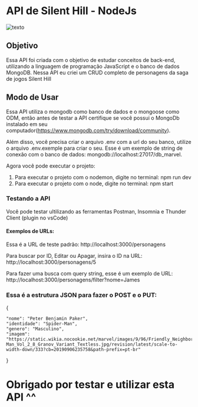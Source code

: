 # API de Silent Hill - NodeJs

![texto](https://www.mobilegamer.com.br/wp-content/uploads/2012/07/Silent-Hill.jpg)

## Objetivo

 Essa API foi  criada com o objetivo de estudar conceitos de back-end, utilizando a linguagem de programação JavaScript e o banco de dados MongoDB. Nessa API eu criei um CRUD completo de personagens da saga de jogos Silent Hill

## Modo de Usar

Essa API utiliza o mongodb como banco de dados e o mongoose como ODM, então antes de testar a API certifique se você possui o MongoDb instalado em seu computador(https://www.mongodb.com/try/download/community).

Além disso, você precisa criar o arquivo .env com a url do seu banco, utilize o arquivo .env.exemple para criar o seu. Esse é um exemplo de string de conexão com o banco de dados: mongodb://localhost:27017/db_marvel.

Agora você pode executar o projeto:

1. Para executar o projeto com o nodemon, digite no terminal: npm run dev
2. Para executar o projeto com o node, digite no terminal: npm start

### Testando a API

Você pode testar ultilizando as ferramentas Postman, Insomnia e Thunder Client (plugin no vsCode)

#### Exemplos de URLs:

Essa é a URL de teste padrão: http://localhost:3000/personagens

Para buscar por ID, Editar ou Apagar, insira o ID na URL: http://localhost:3000/personagens/5

Para fazer uma busca com query string, esse é um exemplo de URL: http://localhost:3000/personagens/filter?nome=James

### Essa é a estrutura JSON para fazer o POST e o PUT:

{

    "nome": "Peter Benjamin Paker",
    "identidade": "Spider-Man",
    "genero": "Masculino",
    "imagem": "https://static.wikia.nocookie.net/marvel/images/9/96/Friendly_Neighborhood_Spider-Man_Vol_2_8_Granov_Variant_Textless.jpg/revision/latest/scale-to-width-down/333?cb=20190906235758&path-prefix=pt-br"

}

# Obrigado por testar e utilizar esta API ^^